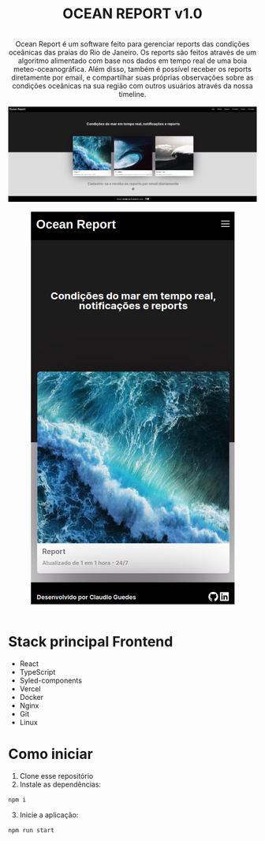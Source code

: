 <div align="center">
  <h1>OCEAN REPORT v1.0</h1>
  <br> 
  Ocean Report é um software feito para gerenciar reports das condições oceânicas das praias do Rio de Janeiro. Os reports são feitos através de um algoritmo alimentado com base nos dados em tempo real de uma boia meteo-oceanográfica. Além disso, também é possível receber os reports diretamente por email, e compartilhar suas próprias observações sobre as condições oceânicas na sua região com outros usuários através da nossa timeline.
  <br>
  <br>
  <img src= 'src/img/ocean-report-home.png'>
  <br>
  <br>
  <img src= 'src/img/ocean-report-mobile.png'>
</div>
<br>
  

# Stack principal Frontend
- React
- TypeScript
- Syled-components
- Vercel
- Docker
- Nginx
- Git
- Linux

# Como iniciar
1. Clone esse repositório
2. Instale as dependências:
```bash
npm i
```
3. Inicie a aplicação:
```bash
npm run start
```
<br>